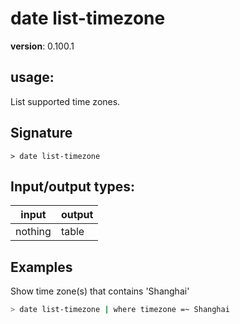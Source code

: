 # date list-timezone

**version**: 0.100.1

## **usage**:

List supported time zones.

## Signature

`> date list-timezone `

## Input/output types:

| input   | output |
| ------- | ------ |
| nothing | table  |

## Examples

Show time zone(s) that contains 'Shanghai'

```bash
> date list-timezone | where timezone =~ Shanghai
```
